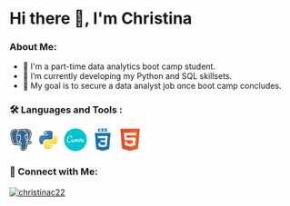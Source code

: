 <h1 align="left">Hi there 👋, I'm Christina</h1>

### About Me:
- 🔭 I'm a part-time data analytics boot camp student.
- 🌱 I’m currently developing my Python and SQL skillsets.
- 📌 My goal is to secure a data analyst job once boot camp concludes.

### :hammer_and_wrench: Languages and Tools :
<div>
  <img src="https://github.com/devicons/devicon/blob/master/icons/postgresql/postgresql-original.svg" title="PostGreSql" alt="PostGreSql" width="40"        height="40"/>&nbsp;
  <img src="https://github.com/devicons/devicon/blob/master/icons/python/python-original.svg" title="Python" alt="Python" width="40" height="40"/>&nbsp;
  <img src="https://github.com/devicons/devicon/blob/master/icons/canva/canva-original.svg" title="Canva" alt="Canva" width="40" height="40"/>&nbsp;
  <img src="https://github.com/devicons/devicon/blob/master/icons/css3/css3-plain-wordmark.svg"  title="CSS3" alt="CSS" width="40" height="40"/>&nbsp;
  <img src="https://github.com/devicons/devicon/blob/master/icons/html5/html5-original.svg" title="HTML5" alt="HTML" width="40" height="40"/>&nbsp;
</div>

### 🙂 Connect with Me:
<p align="left">
<a href="https://linkedin.com/in/christinachau22" target="blank"><img align="center" src="https://raw.githubusercontent.com/rahuldkjain/github-profile-readme-generator/master/src/images/icons/Social/linked-in-alt.svg" alt="christinac22" height="30" width="40" /></a>
</p>

